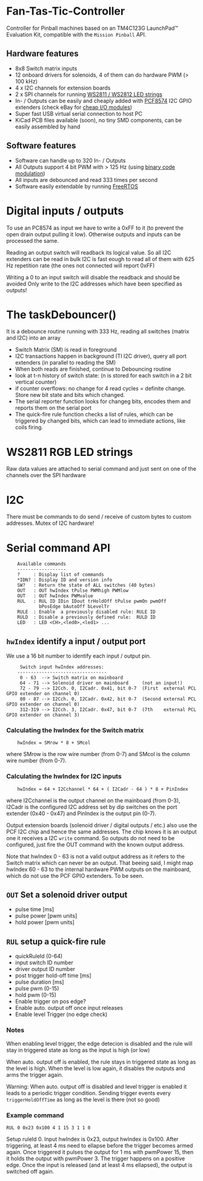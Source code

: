 # Fan-Tas-Tic-Controller
Controller for Pinball machines based on an TM4C123G LaunchPad™ Evaluation Kit, compatible with the `Mission Pinball` API.

## Hardware features
 * 8x8 Switch matrix inputs
 * 12 onboard drivers for solenoids, 4 of them can do hardware PWM (> 100 kHz)
 * 4 x I2C channels for extension boards
 * 2 x SPI channels for running [WS2811 / WS2812 LED strings](http://www.ebay.com/sch/i.html?_from=R40&_trksid=p2050601.m570.l1313.TR0.TRC0.H0.Xled+strand+ws2811.TRS5&_nkw=led+strand+ws2811&_sacat=0)
 * In- / Outputs can be easily and cheaply added with [PCF8574](http://www.ti.com/product/pcf8574) I2C GPIO extenders (check eBay for [cheap I/O modules](http://www.ebay.com/sch/i.html?_sacat=0&_nkw=i2c+expander&_frs=1))
 * Super fast USB virtual serial connection to host PC
 * KiCad PCB files available (soon), no tiny SMD components, can be easily assembled by hand

## Software features 
 * Software can handle up to 320 In- / Outputs
 * All Outputs support 4 bit PWM with > 125 Hz (using [binary code modulation](http://www.batsocks.co.uk/readme/art_bcm_1.htm))
 * All inputs are debounced and read 333 times per second
 * Software easily extendable by running [FreeRTOS](http://www.freertos.org/)




# Digital inputs / outputs

To use an PC8574 as input we have to write a 0xFF to it (to prevent the open drain output pulling it low). 
Otherwise outputs and inputs can be processed the same.

Reading an output switch will readback its logical value. So all I2C extenders can be read in bulk
I2C is fast eough to read all of them with 625 Hz repetition rate (the ones not connected will report 0xFF)

Writing a 0 to an input switch will disable the readback and should be avoided
Only write to the I2C addresses which have been specified as outputs!

# The taskDebouncer() 
 It is a debounce routine running with 333 Hz, reading all switches (matrix and I2C) into an array
 * Switch Matrix (SM) is read in foreground
 * I2C transactions happen in background (TI I2C driver), query all port extenders (in parallel to reading the SM)
 * When both reads are finished, continue to Debouncing routine
 * look at t-n history of switch state: (n is stored for each switch in a 2 bit vertical counter)
 * if counter overflows: no change for 4 read cycles = definite change. Store new bit state and bits which changed.
 * The serial reporter function looks for changeg bits, encodes them and reports them on the serial port
 * The quick-fire rule function checks a list of rules, which can be triggered by changed bits, which can lead to immediate actions, like coils firing.

# WS2811 RGB LED strings
Raw data values are attached to serial command and just sent on one of the channels over the SPI hardware

# I2C
There must be commands to do send / receive of custom bytes to custom addresses. Mutex of I2C hardware!

# Serial command API

        Available commands
        ------------------
        ?     : Display list of commands
        *IDN? : Display ID and version info
        SW?   : Return the state of ALL switches (40 bytes)
        OUT   : OUT hwIndex tPulse PWMhigh PWMlow
        OUT   : OUT hwIndex PWMvalue
        RUL   : RUL ID IDin IDout trHoldOff tPulse pwmOn pwmOff
                bPosEdge bAutoOff bLevelTr
        RULE  : Enable  a previously disabled rule: RULE ID
        RULD  : Disable a previously defined rule:  RULD ID
        LED   : LED <CH>,<led0>,<led1> ...

## `hwIndex` identify a input / output port
We use a 16 bit number to identify each input / output pin. 

         Switch input hwIndex addresses:
        ---------------------------------
         0 - 63  --> Switch matrix on mainboard
         64 - 71 --> Solenoid driver on mainboard     (not an input!)
         72 - 79 --> I2Cch. 0, I2Cadr. 0x41, bit 0-7  (First  external PCL GPIO extender on channel 0)
         80 - 87 --> I2Cch. 0, I2Cadr. 0x42, bit 0-7  (Second external PCL GPIO extender on channel 0)
         312-319 --> I2Cch. 3, I2Cadr. 0x47, bit 0-7  (7th    external PCL GPIO extender on channel 3)

### Calculating the hwIndex for the Switch matrix
        hwIndex = SMrow * 8 + SMcol
where SMrow is the row wire number (from 0-7) and SMcol is the column wire number (from 0-7).

### Calculating the hwIndex for I2C inputs
        hwIndex = 64 + I2Cchannel * 64 + ( I2Cadr - 64 ) * 8 + PinIndex
 where I2Cchannel is the output channel on the mainboard (from 0-3), I2Cadr is the configured I2C address
 set by dip switches on the port extender (0x40 - 0x47) and PinIndex is the output pin (0-7).
 
 Output extension boards (solenoid driver / digital outputs / etc.) also use the PCF I2C chip and hence the same
 addresses. The chip knows it is an output one it receives a I2C `write` command. So outputs do not need to be
 configured, just fire the OUT command with the known output address.
 
 Note that hwIndex 0 - 63 is not a valid output address as it refers to the Switch matrix which can never be an output.
 That beeing said, I might map hwIndex 60 - 63 to the internal hardware PWM outputs on the mainboard, which do not
 use the PCF GPIO extenders. To be seen.

## `OUT` Set a solenoid driver output

 * pulse time [ms]
 * pulse power [pwm units]
 * hold power [pwm units]
 
## `RUL` setup a quick-fire rule

 * quickRuleId (0-64)
 * input switch ID number
 * driver output ID number
 * post trigger hold-off time [ms]
 * pulse duration [ms]
 * pulse pwm (0-15)
 * hold pwm  (0-15)
 * Enable trigger on pos edge?
 * Enable auto. output off once input releases
 * Enable level Trigger (no edge check)

### Notes

When enabling level trigger, the edge detecion is disabled and the rule will stay in triggered state
as long as the input is high (or low)
 
When auto. output off is enabled, the rule stays in triggered state as long as the level is high. When the level is low again, it disables the outputs and arms the trigger again.

Warning: When auto. output off is disabled and level trigger is enabled it leads to a periodic trigger condition. Sending trigger events every `triggerHoldOffTime` as long as the level is there (not so good)


### Example command
    RUL 0 0x23 0x100 4 1 15 3 1 1 0
Setup ruleId 0. Input hwIndex is 0x23, output hwIndex is 0x100. After triggering, at least 4 ms need to ellapse before the trigger becomes armed again. Once triggered it pulses the output for 1 ms with pwmPower 15, then it holds the output with pwmPower 3. The trigger happens on a positive edge. Once the input is released (and at least 4 ms ellapsed), the output is switched off again.

 

